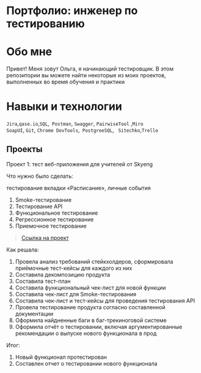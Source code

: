 # Портфолио: инженер по тестированию
# Обо мне
Привет! Меня зовут Ольга, я начинающий тестировщик.
В этом репозитории вы можете найти некоторые из моих проектов, выполненных во время обучения и практики
# Навыки и технологии
``Jira``,``qase.io``,``SQL``,`` Postman``, ``Swagger``, ``PairwiseTool`` ,``Miro`` <br>
``SoapUI``, ``Git``, ``Chrome DevTools``,`` PostgreeSQL``,  `` Sitechko``,``Trello`` <br>

## Проекты

<p> Проект 1: тест веб-приложения для учителей от Skyeng</p>
<p>Что нужно было сделать:<p>
<p> тестирование вкладки «Расписание», личные события <p>
<ol>
<li>Smoke-тестирование</li>
<li>Тестирование API</li>
<li>Функциональное тестирование</li>
<li>Регрессионное тестирование</li>
<li>Приемочное тестирование</li>
</ol>

> <a href="https://qa-bug-report321.atlassian.net/wiki/spaces/LIBRARY/pages/884750/1+2">Ссылка на проект</a>

 <p>Как решала: 
 <ol>
 <li> Провела анализ требований стейкхолдеров, сформировала приёмочные тест-кейсы для каждого из них</li>
  <li> Составила декомпозицию продукта</li>
  <li> Составила тест-план</li>
 <li>  Составила функциональный чек-лист для новой функции</li>
  <li> Составила чек-лист для Smoke-тестирования</li>
  <li> Составила чек-лист и тест-кейсы для проведения тестирования API</li> 
  <li> Провела тестирование продукта согласно составленной документации</li>
  <li> Оформила найдненные баги в баг-трекиноговой системе</li>
  <li> Оформила отчёт о тестировании, включая аргументированные рекомендации о выпуске нового функционала в прод</li>
 </ol>
   <p>
 <p>Итог:<p>
<ol>
  <li>Новый функционал протестирован</li>
  <li>Составлен отчет о тестировании нового функционала</li>
</ol>








